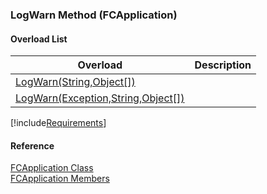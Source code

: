 ﻿### LogWarn Method (FCApplication)

#### Overload List

| Overload | Description |
| --- | --- |
| [LogWarn(String,Object\[\])](fcSDK~FChoice.Foundation.FCApplication~LogWarn(String,Object[]).md) |   |
| [LogWarn(Exception,String,Object\[\])](fcSDK~FChoice.Foundation.FCApplication~LogWarn(Exception,String,Object[]).md) |   |

[!include[Requirements](../partials/requirements.md)]



#### Reference

[FCApplication Class](fcSDK~FChoice.Foundation.FCApplication.md)  
[FCApplication Members](fcSDK~FChoice.Foundation.FCApplication_members.md)